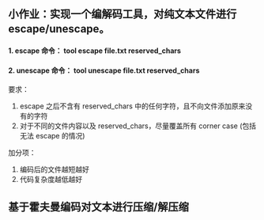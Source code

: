 ## 小作业：实现一个编解码工具，对纯文本文件进行 escape/unescape。

#### 1. escape   命令： tool escape   file.txt reserved_chars
#### 2. unescape 命令： tool unescape  file.txt reserved_chars

要求：
1. escape 之后不含有 reserved_chars 中的任何字符，且不向文件添加原来没有的字符
2. 对于不同的文件内容以及 reserved_chars，尽量覆盖所有 corner case (包括无法 escape 的情况)

加分项：
1. 编码后的文件越短越好
2. 代码复杂度越低越好

## 基于霍夫曼编码对文本进行压缩/解压缩
